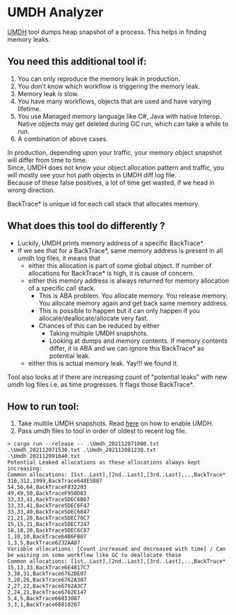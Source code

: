 # UMDH Analyzer
[UMDH](https://docs.microsoft.com/en-us/windows-hardware/drivers/debugger/umdh) tool dumps heap snapshot of a process.
This helps in finding memory leaks.

## You need this additional tool if:
1. You can only reproduce the memory leak in production.
1. You don't know which workflow is triggering the memory leak.
1. Memory leak is slow.
1. You have many workflows, objects that are used and have varying lifetime.
1. You use Managed memory language like C#, Java with native Interop. Native objects may get deleted during GC run, which can take a while to run.
1. A combination of above cases.

In production, depending upon your traffic, your memory object snapshot will differ from time to time.
<br>Since, UMDH does not know your object allocation pattern and traffic, you will mostly see your hot path objects in UMDH diff log file.
<br>Because of these false positives, a lot of time get wasted, if we head in wrong direction.

BackTrace* is unique id for each call stack that allocates memory.

## What does this tool do differently ?
* Luckily, UMDH prints memory address of a specific BackTrace*.
* If we see that for a BackTrace*, same memory address is present in all umdh log files, it means that
   * either this allocation is part of some global object. If number of allocations for BackTrace* is high, it is cause of concern.
   * either this memory address is always returned for memory allocation of a specific call stack.
        * This is ABA problem. You allocate memory. You release memory. You allocate memory again and get back same memory address.
        * This is possible to happen but it can only happen if you allocate/deallocate/allocate very fast.
        * Chances of this can be reduced by either 
           * Taking multiple UMDH snapshots.
           * Looking at dumps and memory contents. If memory contents differ, it is ABA and we can ignore this BackTrace* as potential leak.
    * either this is actual memory leak. Yay!!! we found it.

Tool also looks at if there are increasing count of "potential leaks" with new umdh log files i.e. as time progresses.
It flags those BackTrace*.

## How to run tool:
1. Take multile UMDH snapshots. Read [here](https://docs.microsoft.com/en-us/windows-hardware/drivers/debugger/preparing-to-use-umdh) on how to enable UMDH.
2. Pass umdh files to tool in order of oldest to recent log file.
```
> cargo run --release -- .\Umdh_202112071000.txt .\Umdh_202112071530.txt .\Umdh_202112081230.txt .\Umdh_202112091040.txt 
Potential Leaked allocations as these allocations always kept increasing:
Common allocations: [1st..Last],[2nd..Last],[3rd..Last],..,BackTrace*
310,312,1999,BackTrace648E5887
54,56,64,BackTraceF832203
49,49,50,BackTraceF950D83
33,33,41,BackTrace5DEC6B07
33,33,41,BackTrace5DEC6F47
33,33,40,BackTrace5DEC6847
21,21,28,BackTrace5DEC70C7
15,15,21,BackTrace5DEC7247
18,18,20,BackTrace5DEC6C87
1,10,10,BackTrace64B6FB07
1,3,5,BackTrace6232AA87
Variable allocations: [Count increased and decreased with time] / Can be waiting on some workflow like GC to deallocate these
Common allocations: [1st..Last],[2nd..Last],[3rd..Last],..,BackTrace*
15,13,33,BackTrace6E4817C7
3,38,31,BackTrace6762DE07
3,28,26,BackTrace6762A307
2,27,22,BackTrace6762A3C7
2,24,21,BackTrace6762E147
5,4,5,BackTrace66833087
3,3,1,BackTrace66810207
```